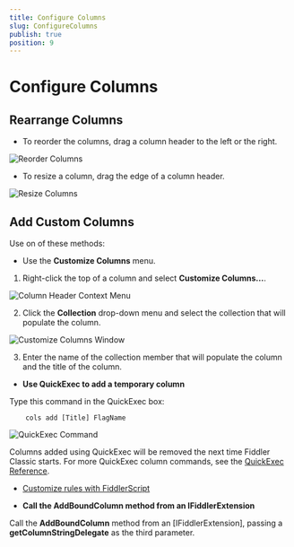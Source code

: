 ```yaml
---
title: Configure Columns
slug: ConfigureColumns
publish: true
position: 9
---
```


Configure Columns
=================

Rearrange Columns
-----------------

+ To reorder the columns, drag a column header to the left or the right. 

 ![Reorder Columns][1]

+ To resize a column, drag the edge of a column header.

 ![Resize Columns][2]

Add Custom Columns
------------------

Use on of these methods:

+ Use the **Customize Columns** menu.

 1. Right-click the top of a column and select **Customize Columns...**.

 ![Column Header Context Menu][6]
 
 2. Click the **Collection** drop-down menu and select the collection that will populate the column.
 
 ![Customize Columns Window][7]

 3. Enter the name of the collection member that will populate the column and the title of the column.

+ **Use QuickExec to add a temporary column**


 Type this command in the QuickExec box:

		cols add [Title] FlagName 

  ![QuickExec Command][3]

 Columns added using QuickExec will be removed the next time Fiddler Classic starts. For more QuickExec column commands, see the [QuickExec Reference][4].

+ [Customize rules with FiddlerScript][5]


+ **Call the AddBoundColumn method from an IFiddlerExtension**


 Call the **AddBoundColumn** method from an [IFiddlerExtension], passing a **getColumnStringDelegate** as the third parameter.

[1]: ../../images/ConfigureColumns/ReorderColumns.png
[2]: ../../images/ConfigureColumns/ResizeColumns.png
[3]: ../../images/ConfigureColumns/QuickExecCommand.png
[4]: ../../KnowledgeBase/QuickExec
[5]: ../../KnowledgeBase/FiddlerScript/AddColumns
[6]: ../../images/ConfigureColumns/ColumnsContextMenu.png
[7]: ../../images/ConfigureColumns/CollectionDropDown.png
